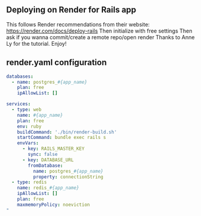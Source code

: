 ## Deploying on Render for Rails app

This follows Render recommendations from their website: https://render.com/docs/deploy-rails
Then initialize with free settings
Then ask if you wanna commit/create a remote repo/open render
Thanks to Anne Ly for the tutorial.
Enjoy!

## render.yaml configuration


```yaml
databases:
  - name: postgres_#{app_name}
    plan: free
    ipAllowList: []

services:
  - type: web
    name: #{app_name}
    plan: free
    env: ruby
    buildCommand: './bin/render-build.sh'
    startCommand: bundle exec rails s
    envVars:
      - key: RAILS_MASTER_KEY
        sync: false
      - key: DATABASE_URL
        fromDatabase:
          name: postgres_#{app_name}
          property: connectionString
  - type: redis
    name: redis_#{app_name}
    ipAllowList: []
    plan: free
    maxmemoryPolicy: noeviction
"
```
